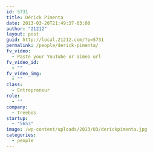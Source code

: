 ```yaml
---
id: 5731
title: Dérick Pimenta
date: 2013-03-20T21:49:37-03:00
author: "21212"
layout: post
guid: http://local.21212.com/?p=5731
permalink: /people/derick-pimenta/
fv_video:
  - Paste your YouTube or Vimeo url
fv_video_id:
  - ""
fv_video_img:
  - ""
class:
  - Entrepreneur
role:
  - ""
company:
  - Treebos
startup:
  - "5653"
image: /wp-content/uploads/2013/03/derickpimenta.jpg
categories:
  - people
---
```

